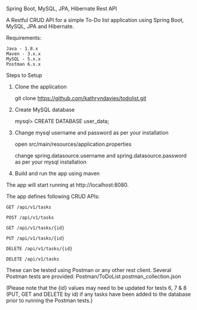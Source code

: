 Spring Boot, MySQL, JPA, Hibernate Rest API

A Restful CRUD API for a simple To-Do list application using Spring Boot, MySQL, JPA and Hibernate.

Requirements:

    Java - 1.8.x
    Maven - 3.x.x
    MySQL - 5.x.x
    Postman 6.x.x

Steps to Setup

1. Clone the application

	git clone https://github.com/kathryndavies/todolist.git

2. Create MySQL database

	mysql> CREATE DATABASE user_data;

3. Change mysql username and password as per your installation

    open src/main/resources/application.properties

    change spring.datasource.username and spring.datasource.password as per your mysql installation

4. Build and run the app using maven

The app will start running at http://localhost:8080.

The app defines following CRUD APIs:

	GET /api/v1/tasks

	POST /api/v1/tasks

	GET /api/v1/tasks/{id}

	PUT /api/v1/tasks/{id}

	DELETE /api/v1/tasks/{id}
    
    DELETE /api/v1/tasks

These can be tested using Postman or any other rest client. Several Postman tests are provided: Postman/ToDoList.postman_collection.json

(Please note that the {id} values may need to be updated for tests 6, 7 & 8 (PUT, GET and DELETE by id) if any tasks have been added to the database prior to running the Postman tests.)